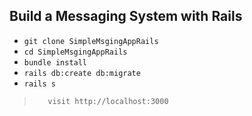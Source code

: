 ## Build a Messaging System with Rails

* `git clone SimpleMsgingAppRails`
* `cd SimpleMsgingAppRails` 
* `bundle install`
* `rails db:create db:migrate`
* `rails s`

>        visit http://localhost:3000